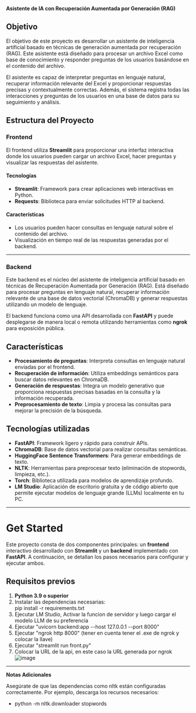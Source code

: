 **Asistente de IA con Recuperación Aumentada por Generación (RAG)**

## **Objetivo**  
El objetivo de este proyecto es desarrollar un asistente de inteligencia artificial basado en técnicas de generación aumentada por recuperación (RAG). Este asistente está diseñado para procesar un archivo Excel como base de conocimiento y responder preguntas de los usuarios basándose en el contenido del archivo.  

El asistente es capaz de interpretar preguntas en lenguaje natural, recuperar información relevante del Excel y proporcionar respuestas precisas y contextualmente correctas. Además, el sistema registra todas las interacciones y preguntas de los usuarios en una base de datos para su seguimiento y análisis.  


## **Estructura del Proyecto**  

### **Frontend**  
El frontend utiliza **Streamlit** para proporcionar una interfaz interactiva donde los usuarios pueden cargar un archivo Excel, hacer preguntas y visualizar las respuestas del asistente.

#### **Tecnologías**  
- **Streamlit**: Framework para crear aplicaciones web interactivas en Python.
- **Requests**: Biblioteca para enviar solicitudes HTTP al backend.

#### **Características**  
- Los usuarios pueden hacer consultas en lenguaje natural sobre el contenido del archivo.
- Visualización en tiempo real de las respuestas generadas por el backend.
---
### **Backend**  
Este backend es el núcleo del asistente de inteligencia artificial basado en técnicas de Recuperación Aumentada por Generación (RAG). Está diseñado para procesar preguntas en lenguaje natural, recuperar información relevante de una base de datos vectorial (ChromaDB) y generar respuestas utilizando un modelo de lenguaje.  

El backend funciona como una API desarrollada con **FastAPI** y puede desplegarse de manera local o remota utilizando herramientas como **ngrok** para exposición pública. 

## **Características**  
- **Procesamiento de preguntas**: Interpreta consultas en lenguaje natural enviadas por el frontend.  
- **Recuperación de información**: Utiliza embeddings semánticos para buscar datos relevantes en ChromaDB.  
- **Generación de respuestas**: Integra un modelo generativo que proporciona respuestas precisas basadas en la consulta y la información recuperada.  
- **Preprocesamiento de texto**: Limpia y procesa las consultas para mejorar la precisión de la búsqueda.  

## **Tecnologías utilizadas**  
- **FastAPI**: Framework ligero y rápido para construir APIs.  
- **ChromaDB**: Base de datos vectorial para realizar consultas semánticas.  
- **HuggingFace Sentence Transformers**: Para generar embeddings de texto.  
- **NLTK**: Herramientas para preprocesar texto (eliminación de stopwords, limpieza, etc.).  
- **Torch**: Biblioteca utilizada para modelos de aprendizaje profundo.
- **LM Studio**: Aplicación de escritorio gratuita y de código abierto que permite ejecutar modelos de lenguaje grande (LLMs) localmente en tu PC.
---
# **Get Started**

Este proyecto consta de dos componentes principales: un **frontend** interactivo desarrollado con **Streamlit** y un **backend** implementado con **FastAPI**. A continuación, se detallan los pasos necesarios para configurar y ejecutar ambos.

## **Requisitos previos**  
1. **Python 3.9 o superior**  
2. Instalar las dependencias necesarias:  
   pip install -r requirements.txt
3. Ejecutar LM Studio, Activar la funcion de servidor y luego cargar el modelo LLM de su preferencia
4. Ejecutar "uvicorn backend:app --host 127.0.0.1 --port 8000"
5. Ejecutar "ngrok http 8000" (tener en cuenta tener el .exe de ngrok y colocar la llave)
6. Ejecutar "streamlit run front.py"
7. Colocar la URL de la api, en este caso la URL generada por ngrok
   ![image](https://github.com/user-attachments/assets/1806eb60-186c-4aab-864b-4e83c86bb6b2)

--- 
**Notas Adicionales**

Asegúrate de que las dependencias como nltk están configuradas correctamente. Por ejemplo, descarga los recursos necesarios:
- python -m nltk.downloader stopwords
